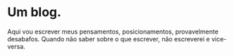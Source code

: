 # Um blog.

Aqui vou escrever meus pensamentos, posicionamentos, provavelmente desabafos.
Quando não saber sobre o que escrever, não escreverei e vice-versa.